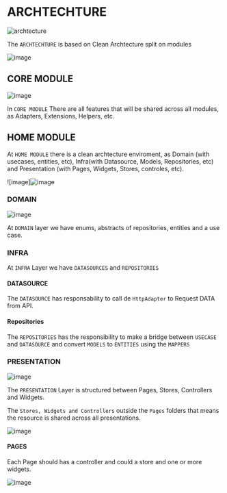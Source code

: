 # ARCHTECHTURE

![archtecture](https://github.com/toshiossada/weather_test/assets/2637049/e336557f-ef0a-400b-a62d-64792e0fe984)

The `ARCHTECHTURE` is based on Clean Archtecture split on modules

![image](https://github.com/toshiossada/weather_test/assets/2637049/4b06aee9-a2d3-40f9-80f2-513a31eb5ded)

## CORE MODULE

![image](https://github.com/toshiossada/weather_test/assets/2637049/5c7db08f-a201-41ca-aa69-3d55201dde3e)

In `CORE MODULE` There are all features that will be shared across all modules, as Adapters, Extensions, Helpers, etc.

## HOME MODULE

At `HOME MODULE` there is a clean archtecture enviroment, as Domain (with usecases, entities, etc), Infra(with Datasource, Models, Repositories, etc) and Presentation (with Pages, Widgets, Stores, controles, etc).

![image]![image](https://github.com/user-attachments/assets/e6e7feb0-df74-4c75-8e97-f7701e86ccb1)

### DOMAIN

![image](https://github.com/toshiossada/weather_test/assets/2637049/75987ec7-221e-412b-ba5a-baf2dd6d99e8)

At `DOMAIN` layer we have enums, abstracts of repositories, entities and a use case.

### INFRA

At `INFRA` Layer we have `DATASOURCES` and `REPOSITORIES`

#### DATASOURCE

The `DATASOURCE` has responsability to call de `HttpAdapter` to Request DATA from API.

#### Repositories

The `REPOSITORIES` has the responsibility  to make a bridge between `USECASE` and `DATASOURCE` and convert `MODELS` to `ENTITIES` using the `MAPPERS`

### PRESENTATION

![image](https://github.com/toshiossada/weather_test/assets/2637049/61c5da2c-a57b-4aba-bca8-231503bb5504)

The `PRESENTATION` Layer is structured between Pages, Stores, Controllers and Widgets.

The `Stores, Widgets and Controllers` outside the `Pages` folders that means the resource is shared across all presentations.

![image](https://github.com/toshiossada/weather_test/assets/2637049/673c197f-dfa3-4ea9-b8a2-4972ef2f55a1)

#### PAGES

Each Page should has a controller and could a store and one or more widgets.

![image](https://github.com/toshiossada/weather_test/assets/2637049/593da6cd-740e-48be-bb91-1c39bf1a74da)
